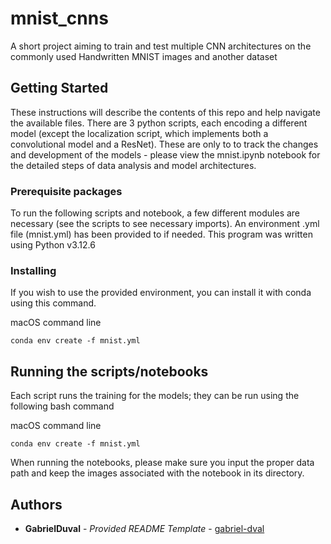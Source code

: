 # mnist_cnns

A short project aiming to train and test multiple CNN architectures on the commonly used Handwritten MNIST images and another dataset

## Getting Started

These instructions will describe the contents of this repo and help navigate the available files. There are 3 python scripts, each encoding a different model (except the localization script, which implements both a convolutional model
and a ResNet). These are only to to track the changes and development of the models - please view the mnist.ipynb
notebook for the detailed steps of data analysis and model architectures.

### Prerequisite packages

To run the following scripts and notebook, a few different modules are necessary (see the scripts to see necessary imports). An environment .yml file (mnist.yml) has been provided to if needed. This program was written using Python v3.12.6

### Installing

If you wish to use the provided environment, you can install it with conda 
using this command.

macOS command line

    conda env create -f mnist.yml


## Running the scripts/notebooks

Each script runs the training for the models; they can be run using the following bash command

macOS command line

    conda env create -f mnist.yml

When running the notebooks, please make sure you input the proper data path and keep the images associated
with the notebook in its directory.


## Authors

  - **GabrielDuval** - *Provided README Template* -
    [gabriel-dval](https://github.com/gabriel-dval)